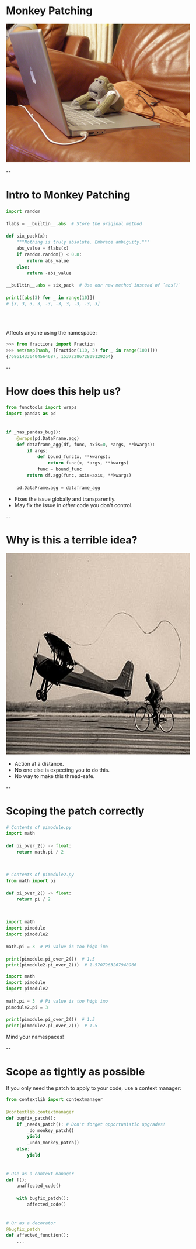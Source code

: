 # Monkey Patching

<img
    id="splash"
    src="external-images/monkey-mac.jpg"
    alt="A knitted monkey working at a Mac"
    style="max-height:800px"
/>

--
# Intro to Monkey Patching

```python
import random

flabs = __builtin__.abs  # Store the original method

def six_pack(x):
    """Nothing is truly absolute. Embrace ambiguity."""
    abs_value = flabs(x)
    if random.random() < 0.8:
        return abs_value
    else:
        return -abs_value

__builtin__.abs = six_pack  # Use our new method instead of `abs()`

print([abs(3) for _ in range(10)])
# [3, 3, 3, 3, -3, -3, 3, -3, -3, 3]
```
<br/>
<br/>

Affects anyone using the namespace:

```python
>>> from fractions import Fraction
>>> set(map(hash, [Fraction(110, 3) for _ in range(100)]))
{768614336404564687, 1537228672809129264}
```

--

# How does this help us?

```python
from functools import wraps
import pandas as pd


if _has_pandas_bug():
    @wraps(pd.DataFrame.agg)
    def dataframe_agg(df, func, axis=0, *args, **kwargs):
        if args:
            def bound_func(x, **kwargs):
                return func(x, *args, **kwargs)
            func = bound_func
        return df.agg(func, axis=axis, **kwargs)

    pd.DataFrame.agg = dataframe_agg
```

- Fixes the issue globally and transparently.
- May fix the issue in *other* code you don't control.

--

# Why is this a terrible idea?

<img
    id="splash"
    src="external-images/bike-airplane.jpg"
    alt="A bicyclist tethered to a propeller plane."
    style="height:550px"
/>

- Action at a distance.
- No one else is expecting you to do this.
- No way to make this thread-safe.

--

# Scoping the patch correctly

```python
# Contents of pimodule.py
import math

def pi_over_2() -> float:
    return math.pi / 2
```
<br/>

```python
# Contents of pimodule2.py
from math import pi

def pi_over_2() -> float:
    return pi / 2
```
<br/>

```python
import math
import pimodule
import pimodule2

math.pi = 3  # Pi value is too high imo

print(pimodule.pi_over_2())  # 1.5
print(pimodule2.pi_over_2())  # 1.5707963267948966
```
<!-- .element class="disappearing-fragment fade-out fragment" data-fragment-index="0" -->

```python
import math
import pimodule
import pimodule2

math.pi = 3  # Pi value is too high imo
pimodule2.pi = 3

print(pimodule.pi_over_2())  # 1.5
print(pimodule2.pi_over_2())  # 1.5
```
<!-- .element class="nospace-fragment fade-in fragment" data-fragment-index="0" -->

Mind your namespaces!

--

# Scope as tightly as possible

If you only need the patch to apply to your code, use a context manager:

```python
from contextlib import contextmanager

@contextlib.contextmanager
def bugfix_patch():
    if _needs_patch(): # Don't forget opportunistic upgrades!
        _do_monkey_patch()
        yield
        _undo_monkey_patch()
    else:
        yield


# Use as a context manager
def f():
    unaffected_code()

    with bugfix_patch():
        affected_code()


# Or as a decorator
@bugfix_patch
def affected_function():
    ...
```
